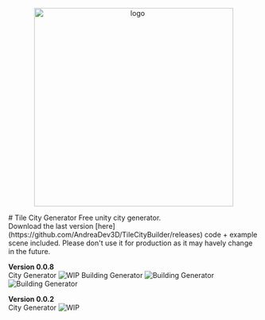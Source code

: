 <p align="center">
  <img width="400" height="400" src="https://raw.githubusercontent.com/AndreaDev3D/TileCityBuilder/master/Screenshot/logo.png" title="logo">
</p>
# Tile City Generator 
Free unity city generator.</br>
Download the last version [here](https://github.com/AndreaDev3D/TileCityBuilder/releases) code + example scene included.
Please don't use it for production as it may havely change in the future.


**Version 0.0.8**</br>
City Generator
![WIP](https://image.prntscr.com/image/xWklc_2ESoylcoNk1kB39g.jpg)
Building Generator
![Building Generator](https://github.com/AndreaDev3D/TileCityBuilder/blob/master/Screenshot/Beta_v0.0.8_1.gif)
![Building Generator](https://media.giphy.com/media/daCw8lvyxqKBMbaF8a/giphy.gif)

**Version 0.0.2**</br>
City Generator
![WIP](https://image.prntscr.com/image/LjfXBncqSXCMrErgwpPTBg.png)
